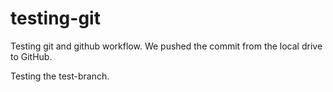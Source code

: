 # testing-git
Testing git and github workflow.
We pushed the commit from the local drive to GitHub.

Testing the test-branch.
